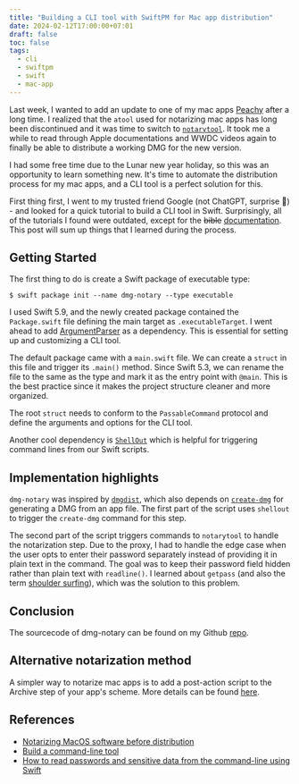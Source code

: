 ```yaml
---
title: "Building a CLI tool with SwiftPM for Mac app distribution"
date: 2024-02-12T17:00:00+07:01
draft: false
toc: false
tags:
  - cli
  - swiftpm
  - swift
  - mac-app
---
```


Last week, I wanted to add an update to one of my mac apps [Peachy](https://itsmeichigo.io/peachy) after a long time. I realized that the `atool` used for notarizing mac apps has long been discontinued and it was time to switch to [`notarytool`](https://developer.apple.com/documentation/security/notarizing_macos_software_before_distribution). It took me a while to read through Apple documentations and WWDC videos again to finally be able to distribute a working DMG for the new version.

I had some free time due to the Lunar new year holiday, so this was an opportunity to learn something new. It's time to automate the distribution process for my mac apps, and a CLI tool is a perfect solution for this.

First thing first, I went to my trusted friend Google (not ChatGPT, surprise 👻) - and looked for a quick tutorial to build a CLI tool in Swift. Surprisingly, all of the tutorials I found were outdated, except for the ~~bible~~ [documentation](https://www.swift.org/getting-started/cli-swiftpm/). This post will sum up things that I learned during the process.

## Getting Started
The first thing to do is create a Swift package of executable type:

```
$ swift package init --name dmg-notary --type executable
```

I used Swift 5.9, and the newly created package contained the `Package.swift` file defining the main target as `.executableTarget`. I went ahead to add [ArgumentParser](https://apple.github.io/swift-argument-parser/documentation/argumentparser/gettingstarted/) as a dependency. This is essential for setting up and customizing a CLI tool.

The default package came with a `main.swift` file. We can create a `struct` in this file and trigger its `.main()` method. Since Swift 5.3, we can rename the file to the same as the type and mark it as the entry point with `@main`. This is the best practice since it makes the project structure cleaner and more organized.

The root `struct` needs to conform to the `PassableCommand` protocol and define the arguments and options for the CLI tool.

Another cool dependency is [`ShellOut`](https://github.com/JohnSundell/ShellOut) which is helpful for triggering command lines from our Swift scripts.

## Implementation highlights
`dmg-notary` was inspired by [`dmgdist`](https://github.com/insidegui/dmgdist), which also depends on [`create-dmg`](https://github.com/sindresorhus/create-dmg) for generating a DMG from an app file. The first part of the script uses `shellout` to trigger the `create-dmg` command for this step.

The second part of the script triggers commands to `notarytool` to handle the notarization step. Due to the proxy, I had to handle the edge case when the user opts to enter their password separately instead of providing it in plain text in the command. The goal was to keep their password field hidden rather than plain text with `readline()`. I learned about `getpass` (and also the term [shoulder surfing](https://en.wikipedia.org/wiki/Shoulder_surfing_(computer_security))), which was the solution to this problem.

## Conclusion
The sourcecode of dmg-notary can be found on my Github [repo](https://github.com/itsmeichigo/dmg-notary).

## Alternative notarization method
A simpler way to notarize mac apps is to add a post-action script to the Archive step of your app's scheme. More details can be found [here](https://developer.apple.com/documentation/security/notarizing_macos_software_before_distribution/customizing_the_notarization_workflow/customizing_the_xcode_archive_process).

## References
- [Notarizing MacOS software before distribution](https://developer.apple.com/documentation/security/notarizing_macos_software_before_distribution)
- [Build a command-line tool](https://www.swift.org/getting-started/cli-swiftpm/)
- [How to read passwords and sensitive data from the command-line using Swift](https://rderik.com/blog/how-to-read-passwords-and-sensitive-data-from-the-command-line-using-swift/)

